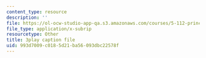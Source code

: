 ```yaml
---
content_type: resource
description: ''
file: https://ol-ocw-studio-app-qa.s3.amazonaws.com/courses/5-112-principles-of-chemical-science-fall-2005/993d7009c0185d21ba56093dbc22578f_gb60YssaSmI.vtt
file_type: application/x-subrip
resourcetype: Other
title: 3play caption file
uid: 993d7009-c018-5d21-ba56-093dbc22578f
---
```

